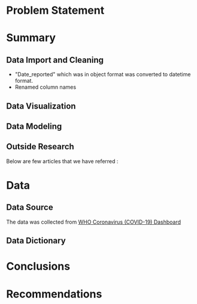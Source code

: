 # **Problem Statement**



# **Summary**

## Data Import and Cleaning 

* "Date_reported" which was in object format was converted to datetime format.
* Renamed column names

## Data Visualization

## Data Modeling

## Outside Research

Below are few articles that we have referred :

# **Data**

## Data Source
The data was collected from  [WHO Coronavirus (COVID-19) Dashboard](https://covid19.who.int/info/)

## Data Dictionary


# **Conclusions**

# **Recommendations**

